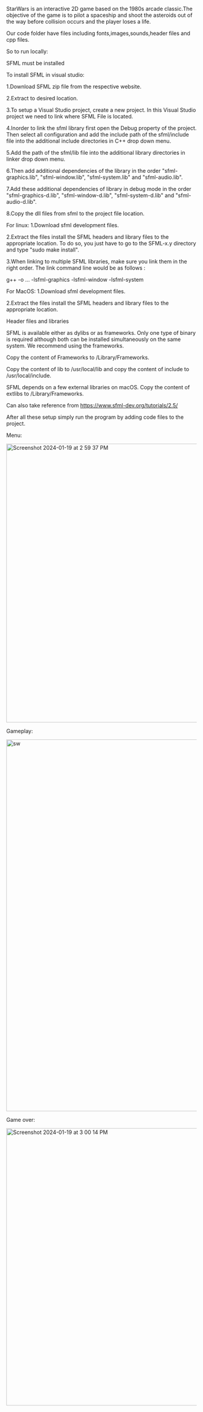 StarWars is an interactive 2D game based on the 1980s arcade classic.The objective of the game is
to pilot a spaceship and shoot the asteroids out of the way before collision occurs and
the player loses a life.


Our code folder have files including fonts,images,sounds,header files and cpp files.

So to run locally:

SFML must be installed 

To install SFML in visual studio:

1.Download SFML zip file from the respective website.

2.Extract to desired location.

3.To setup a Visual Studio project, create a new project. In this Visual Studio project we need to link where SFML File  is located.

4.Inorder to link the sfml library first open the Debug property of the project. Then select all configuration and add the include path of the sfml/include file into the additional include directories in C++ drop down menu.

5.Add the  path of the sfml/lib file into the additional library directories in linker drop down menu.

6.Then add additional dependencies of the library in the order "sfml-graphics.lib", "sfml-window.lib", "sfml-system.lib" and "sfml-audio.lib".

7.Add these additional dependencies of library in debug mode in the order "sfml-graphics-d.lib", "sfml-window-d.lib", "sfml-system-d.lib" and "sfml-audio-d.lib".  

8.Copy the dll files from sfml to the project file location.


For linux:
1.Download sfml development files.

2.Extract the files  install the SFML headers and library files to the appropriate location. To do so, you just have to go to the SFML-x.y directory and type "sudo make install".

3.When linking to multiple SFML libraries, make sure you link them in the right order. The link command line would be as follows :

g++ -o ... -lsfml-graphics -lsfml-window -lsfml-system

For MacOS:
1.Download sfml development files.

2.Extract the files  install the SFML headers and library files to the appropriate location.

Header files and libraries

SFML is available either as dylibs or as frameworks. Only one type of binary is required although both can be installed simultaneously on the same system. We recommend using the frameworks.

Copy the content of Frameworks to /Library/Frameworks.

Copy the content of lib to /usr/local/lib and copy the content of include to /usr/local/include.

SFML depends on a few external libraries on macOS. Copy the content of extlibs to /Library/Frameworks.

Can also take reference from https://www.sfml-dev.org/tutorials/2.5/

After all these setup simply run the program by adding code files to the project. 

Menu:

<img width="738" alt="Screenshot 2024-01-19 at 2 59 37 PM" src="https://github.com/bigyapti/StarWars/assets/69586215/ce03e2ed-cfc9-4640-8a63-364a8cd98ff8">

Gameplay:

<img width="984" alt="sw" src="https://github.com/bigyapti/StarWars/assets/69586215/52911ef4-e716-4cd3-b3c4-c4182aea0b7d">

Game over:

<img width="734" alt="Screenshot 2024-01-19 at 3 00 14 PM" src="https://github.com/bigyapti/StarWars/assets/69586215/7c7e41ca-8ff2-4b63-9b2b-6e2359d7d0fc">

